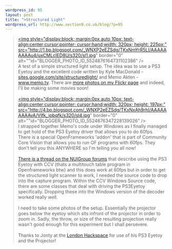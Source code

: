 ```yaml
--- 
wordpress_id: 95
layout: post
title: ">Structured Light"
wordpress_url: http://www.section9.co.uk/blog/?p=95
---
```

><a onblur="try {parent.deselectBloggerImageGracefully();} catch(e) {}" href="http://1.bp.blogspot.com/_WNXP2eEZSdg/TKxNmYrR5LI/AAAAAAAAAu4/uxCMLcIED8U/s1600/sl1.jpg"><img style="display:block; margin:0px auto 10px; text-align:center;cursor:pointer; cursor:hand;width: 320px; height: 225px;" src="http://1.bp.blogspot.com/_WNXP2eEZSdg/TKxNmYrR5LI/AAAAAAAAAu4/uxCMLcIED8U/s320/sl1.jpg" border="0" alt=""id="BLOGGER_PHOTO_ID_5524876164731102386" /></a><br />A test of a simple structured light setup. The idea was to use a PS3 Eyetoy and the excellent code written by Kyle MacDonald - <a href="http://sites.google.com/site/structuredlight/" rel="nofollow">sites.google.com/site/structuredlight/</a> and Memo Akten - <a href="http://www.memo.tv/" rel="nofollow">www.memo.tv</a>. There are <a href="http://www.flickr.com/photos/section9/">more photos on my Flickr page</a> and indeed, I'll be making some movies soon!<br /><br /><a onblur="try {parent.deselectBloggerImageGracefully();} catch(e) {}" href="http://4.bp.blogspot.com/_WNXP2eEZSdg/TKxNxAh9rhI/AAAAAAAAAvA/VIfk_jpbqfk/s1600/sl4.jpg"><img style="display:block; margin:0px auto 10px; text-align:center;cursor:pointer; cursor:hand;width: 320px; height: 197px;" src="http://4.bp.blogspot.com/_WNXP2eEZSdg/TKxNxAh9rhI/AAAAAAAAAvA/VIfk_jpbqfk/s320/sl4.jpg" border="0" alt=""id="BLOGGER_PHOTO_ID_5524876347228139026" /></a><br />I strapped together Memo's code under Windows as I finally managed to get hold of the PS3 Eyetoy driver that allows you to do 60fps. There is a special OpenFrameworks 'addon' that is part of Community Core Vision that allows you to run OF programs with 60fps. They don't tell you this ANYWHERE so I'm telling you all now! <br /><br /><a href="http://nuigroup.com/forums/viewthread/2921/">There is a thread on the NUIGroup forums</a> that describe using the PS3 Eyetoy with CCV (thats a multitouch table program in Openframeworks btw) and this does work at 60fps but in order to get the structured light scanner to work, I needed the source code to drop into the capture program. Within the CCV Windows Source code, there are some classes that deal with driving the PS3Eyetoy specifically. Dropping these into the Windows version of the decoder worked really well.<br /><br />I need to take some photos of the setup. Essentially the projector goes below the eyetoy which sits infront of the projector in order to zoom in. Sadly, the throw, or size of the resulting projection really wasn't good enough for this experiment but I shall persevere.<br /><br />Thanks to Jonty at the <a href="http://london.hackspace.org.uk/">London Hackspace</a> for use of his PS3 Eyetoy and the Projector!
